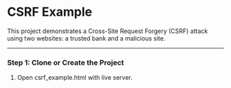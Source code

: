 # CSRF Example

This project demonstrates a Cross-Site Request Forgery (CSRF) attack using two websites: a trusted bank and a malicious site.

---

### Step 1: Clone or Create the Project
1. Open csrf_example.html with live server.

